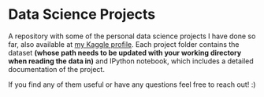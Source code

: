 # Data Science Projects
A repository with some of the personal data science projects I have done so far, also available at [my Kaggle profile](kaggle.com/samaxtech). Each project folder contains the dataset **(whose path needs to be updated with your working directory when reading the data in)** and IPython notebook, which includes a detailed documentation of the project.

If you find any of them useful or have any questions feel free to reach out! :)
